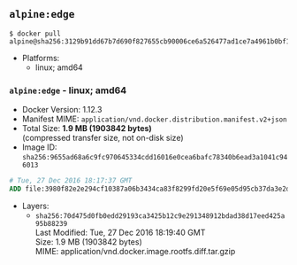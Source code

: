 ## `alpine:edge`

```console
$ docker pull alpine@sha256:3129b91dd67b7d690f827655cb90006ce6a526477ad1ce7a4961b0bf1c7bbb68
```

-	Platforms:
	-	linux; amd64

### `alpine:edge` - linux; amd64

-	Docker Version: 1.12.3
-	Manifest MIME: `application/vnd.docker.distribution.manifest.v2+json`
-	Total Size: **1.9 MB (1903842 bytes)**  
	(compressed transfer size, not on-disk size)
-	Image ID: `sha256:9655ad68a6c9fc970645334cdd16016e0cea6bafc78340b6ead3a1041c946013`

```dockerfile
# Tue, 27 Dec 2016 18:17:37 GMT
ADD file:3980f82e2e294cf10387a06b3434ca83f8299fd20e5f69e05d95cb37da3e2d5d in / 
```

-	Layers:
	-	`sha256:70d475d0fb0edd29193ca3425b12c9e291348912bdad38d17eed425a95b88239`  
		Last Modified: Tue, 27 Dec 2016 18:19:40 GMT  
		Size: 1.9 MB (1903842 bytes)  
		MIME: application/vnd.docker.image.rootfs.diff.tar.gzip
